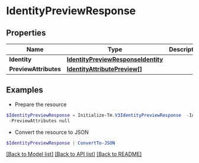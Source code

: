 # IdentityPreviewResponse
## Properties

Name | Type | Description | Notes
------------ | ------------- | ------------- | -------------
**Identity** | [**IdentityPreviewResponseIdentity**](IdentityPreviewResponseIdentity.md) |  | [optional] 
**PreviewAttributes** | [**IdentityAttributePreview[]**](IdentityAttributePreview.md) |  | [optional] 

## Examples

- Prepare the resource
```powershell
$IdentityPreviewResponse = Initialize-Tm.V3IdentityPreviewResponse  -Identity null `
 -PreviewAttributes null
```

- Convert the resource to JSON
```powershell
$IdentityPreviewResponse | ConvertTo-JSON
```

[[Back to Model list]](../README.md#documentation-for-models) [[Back to API list]](../README.md#documentation-for-api-endpoints) [[Back to README]](../README.md)

